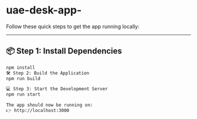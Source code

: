 # uae-desk-app-

Follow these quick steps to get the app running locally:

---

## 📦 Step 1: Install Dependencies


```bash
npm install 
🛠️ Step 2: Build the Application
npm run build

💻 Step 3: Start the Development Server
npm run start 

The app should now be running on:
👉 http://localhost:3000
```
